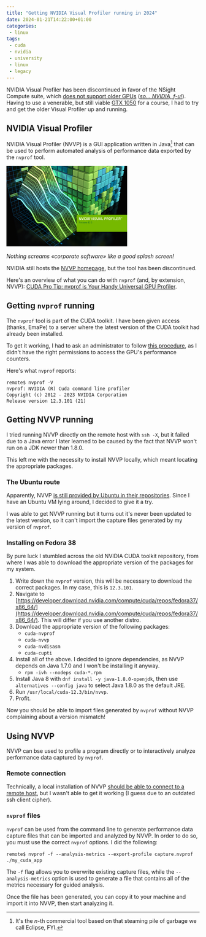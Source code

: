 ```yaml
---
title: "Getting NVIDIA Visual Profiler running in 2024"
date: 2024-01-21T14:22:00+01:00
categories:
 - linux
tags:
 - cuda
 - nvidia
 - university
 - linux
 - legacy
---
```


NVIDIA Visual Profiler has been discontinued in favor of the NSight Compute suite, which [does not support older GPUs](https://stackoverflow.com/questions/69599572/nsight-compute-says-profiling-is-not-supported-on-this-device-why) (_[so... NVIDIA, f-u!](https://www.youtube.com/watch?v=_36yNWw_07g)_). Having to use a venerable, but still viable [GTX 1050](https://www.techpowerup.com/gpu-specs/geforce-gtx-1050.c2875) for a course, I had to try and get the older Visual Profiler up and running.

## NVIDIA Visual Profiler

NVIDIA Visual Profiler (NVVP) is a GUI application written in Java[^1] that can be used to perform automated analysis of performance data exported by the `nvprof` tool.

[^1]: It's the $n$-th commercial tool based on that steaming pile of garbage we call Eclipse, FYI.

<img src="https://raw.githubusercontent.com/jack23247/blog/master/img/nvvp.png" alt="nvvp-splash" style="height: 15em;" />

_Nothing screams «corporate software» like a good splash screen!_

NVIDIA still hosts the [NVVP homepage](https://developer.nvidia.com/nvidia-visual-profiler), but the tool has been discontinued.

Here's an overview of what you can do with `nvprof` (and, by extension, NVVP): [CUDA Pro Tip: nvprof is Your Handy Universal GPU Profiler](https://developer.nvidia.com/blog/cuda-pro-tip-nvprof-your-handy-universal-gpu-profiler/).

## Getting `nvprof` running

The `nvprof` tool is part of the CUDA toolkit. I have been given access (thanks, EmaPe) to a server where the latest version of the CUDA toolkit had already been installed. 

To get it working, I had to ask an administrator to follow [this procedure](https://developer.nvidia.com/nvidia-development-tools-solutions-err_nvgpuctrperm-permission-issue-performance-counters), as I didn't have the right permissions to access the GPU's performance counters.

Here's what `nvprof` reports:

```
remote$ nvprof -V
nvprof: NVIDIA (R) Cuda command line profiler
Copyright (c) 2012 - 2023 NVIDIA Corporation
Release version 12.3.101 (21)
```

## Getting NVVP running

I tried running NVVP directly on the remote host with `ssh -X`, but it failed due to a Java error I later learned to be caused by the fact that NVVP won't run on a JDK newer than 1.8.0.

This left me with the necessity to install NVVP locally, which meant locating the appropriate packages.

### The Ubuntu route

Apparently, NVVP [is still provided by Ubuntu in their repositories](https://packages.ubuntu.com/search?keywords=nvidia-visual-profiler). Since I have an Ubuntu VM lying around, I decided to give it a try.

I was able to get NVVP running but it turns out it's never been updated to the latest version, so it can't import the capture files generated by my version of `nvprof`.

### Installing on Fedora 38

By pure luck I stumbled across the old NVIDIA CUDA toolkit repository, from where I was able to download the appropriate version of the packages for my system.

1. Write down the `nvprof` version, this will be necessary to download the correct packages. In my case, this is `12.3.101`.
2. Navigate to [https://developer.download.nvidia.com/compute/cuda/repos/fedora37/x86_64/](https://developer.download.nvidia.com/compute/cuda/repos/fedora37/x86_64/). This will differ if you use another distro.
3. Download the appropriate version of the following packages:
   - `cuda-nvprof`
   - `cuda-nvvp`
   - `cuda-nvdisasm`
   - `cuda-cupti`
4. Install all of the above. I decided to ignore dependencies, as NVVP depends on Java 1.7.0 and I won't be installing it anyway.
   - `rpm -ivh --nodeps cuda-*.rpm`
5. Install Java 8 with `dnf install -y java-1.8.0-openjdk`, then use `alternatives --config java` to select Java 1.8.0 as the default JRE.
6. Run `/usr/local/cuda-12.3/bin/nvvp`.
7. Profit.

Now you should be able to import files generated by `nvprof` without NVVP complaining about a version mismatch!

## Using NVVP

NVVP can bse used to profile a program directly or to interactively analyze performance data captured by `nvprof`.

### Remote connection

Technically, a local installation of NVVP [should be able to connect to a remote host](https://docs.nvidia.com/cuda/profiler-users-guide/index.html#remote-profiling-with-visual-profiler), but I wasn't able to get it working (I guess due to an outdated ssh client cipher).

### `nvprof` files

`nvprof` can be used from the command line to generate performance data capture files that can be imported and analyzed by NVVP. In order to do so, you must use the correct `nvprof` options. I did the following:

```
remote$ nvprof -f --analysis-metrics --export-profile capture.nvprof ./my_cuda_app
```

The `-f` flag allows you to overwrite existing capture files, while the `--analysis-metrics` option is used to generate a file that contains all of the metrics necessary for guided analysis.

Once the file has been generated, you can copy it to your machine and import it into NVVP, then start analyzing it.
